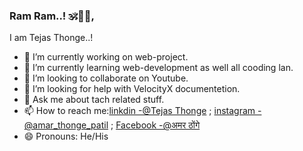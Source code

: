 ### Ram Ram..! 🕉️🙏🚩,
I am Tejas Thonge..!

- 🔭 I’m currently working on web-project.
- 🌱 I’m currently learning web-development as well all cooding lan.
- 👯 I’m looking to collaborate on Youtube.
- 🤔 I’m looking for help with VelocityX documentetion.
- 💬 Ask me about tach related stuff.
- 📫 How to reach me:[linkdin -@Tejas Thonge](https://www.linkedin.com/in/tejas-thonge-patil-b2625b227/) ; [instagram - @amar_thonge_patil](https://www.instagram.com/p/Chu7TjjPMWP/?utm_source=ig_web_copy_link) ; [Facebook -@अमर ठोंगे](https://www.facebook.com/amarraj.thonge)
- 😄 Pronouns: He/His


